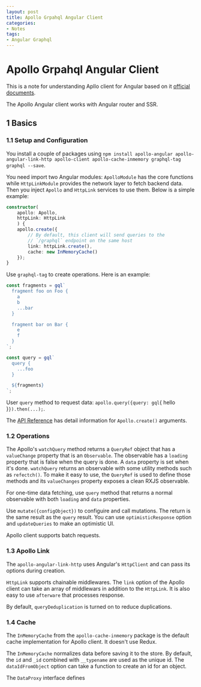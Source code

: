 ```yaml
---
layout: post
title: Apollo Grpahql Angular Client
categories:
- Notes
tags:
- Angular Graphql
---
```

# Apollo Grpahql Angular Client

This is a note for understanding Apllo client for Angular based on it [official documents](https://www.apollographql.com/docs/angular/).

The Apollo Angular client works with Angular router and SSR.

## 1 Basics

### 1.1 Setup and Configuration

You install a couple of packages using `npm install apollo-angular apollo-angular-link-http apollo-client apollo-cache-inmemory graphql-tag graphql --save`.

You need import two Angular modules: `ApolloModule` has the core functions while `HttpLinkModule` provides the network layer to fetch backend data. Then you inject `Apollo` and `HttpLink` services to use them. Below is a simple example:

```typescript
constructor(
    apollo: Apollo,
    httpLink: HttpLink
    ) {
    apollo.create({
        // By default, this client will send queries to the
        // `/graphql` endpoint on the same host
        link: httpLink.create(),
        cache: new InMemoryCache()
    });
}
```

Use `graphql-tag` to create operations. Here is an example:

```typescript
const fragments = gql`
  fragment foo on Foo {
    a
    b
    ...bar
  }

  fragment bar on Bar {
    e
    f
  }
`;

const query = gql`
  query {
    ...foo
  }

  ${fragments}
`;
```

User `query` method to request data: `apollo.query({query: gql`{ hello }`}).then(...);`.

The [API Reference](https://www.apollographql.com/docs/angular/basics/setup.html#API) has detail information for `Apollo.create()` arguments.

### 1.2 Operations

The Apollo's `watchQuery` method returns a `QueryRef` object that has a `valueChange` property that is an `Observable`. The observable has a `loading` property that is false when the query is done. A `data` property is set when it's done. `watchQuery` returns an observable with some utility methods such as `refectch()`. To make it easy to use, the `QueryRef` is used to define those methods and its `valueChanges` property exposes a clean RXJS observable.

For one-time data fetching, use `query` method that returns a normal observable with both `loading` and `data` properties.

Use `mutate({configObject})` to configuire and call mutations. The return is the same result as the `query` result. You can use `optimisticResponse` option and `updateQueries` to make an optimistic UI.

Apollo client supports batch requests.

### 1.3 Apollo Link

The `apollo-angular-link-http` uses Angular's `HttpClient` and can pass its options during creation.

`HttpLink` supports chainable middlewares. The `link` option of the Apollo client can take an array of middlewars in addition to the `HttpLink`. It is also easy to use `afterware` that processes response.

By default, `queryDeduplication` is turned on to reduce duplications.

### 1.4 Cache

The `InMemoryCache` from the `apollo-cache-inmemory` package is the default cache implementation for Apollo client. It doesn't use Redux.

The `InMemoryCache` normalizes data before saving it to the store. By default, the `id` and `_id` combined with `__typename` are used as the unique id. The `dataIdFromObject` option can take a function to create an id for an object.

The `DataProxy` interface defines